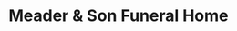 ---
title: "Meader & Son Funeral Home"
url: /rumford/meader-und-son-funeral-home/
shop: Bestattungen
---
